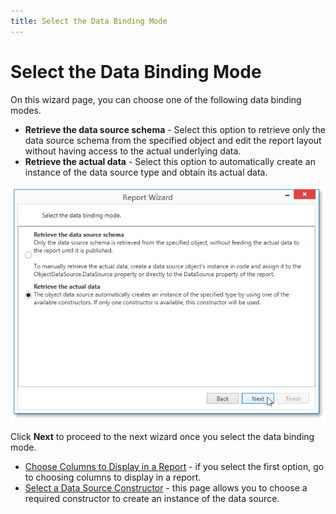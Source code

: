 ```yaml
---
title: Select the Data Binding Mode
---
```

# Select the Data Binding Mode
On this wizard page, you can choose one of the following data binding modes.
* **Retrieve the data source schema** - Select this option to retrieve only the data source schema from the specified object and edit the report layout without having access to the actual underlying data.
* **Retrieve the actual data** - Select this option to automatically create an instance of the data source type and obtain its actual data.

![WpfReportWizard_Object_SelectDataBindingMode](../../../../../../images/Img122879.png)

Click **Next** to proceed to the next wizard once you select the data binding mode.
* [Choose Columns to Display in a Report](../../../../../../../interface-elements-for-desktop/articles/report-designer/report-designer-for-wpf/report-wizard/data-bound-report/choose-columns-to-display-in-a-report.md) - if you select the first option, go to choosing columns to display in a report.
* [Select a Data Source Constructor](../../../../../../../interface-elements-for-desktop/articles/report-designer/report-designer-for-wpf/report-wizard/data-bound-report/connect-to-an-object-data-source/select-a-data-source-constructor.md) - this page allows you to choose a required constructor to create an instance of the data source.